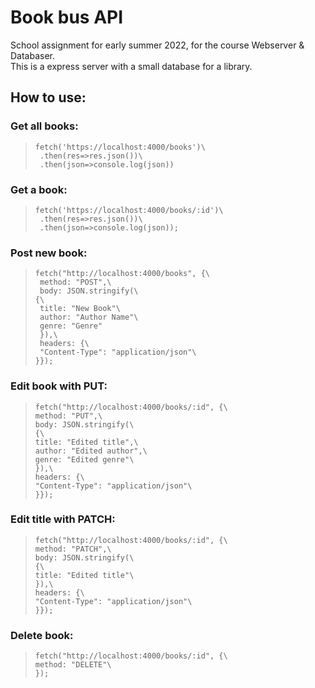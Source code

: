 # Book bus API

School assignment for early summer 2022, for the course Webserver & Databaser.\
This is a express server with a small database for a library.

## How to use:

### Get all books:
>```
> fetch('https://localhost:4000/books')\
>  .then(res=>res.json())\
>  .then(json=>console.log(json))
>```

### Get a book:

>```
> fetch('https://localhost:4000/books/:id')\
>  .then(res=>res.json())\
>  .then(json=>console.log(json));
>```

### Post new book:
>```
> fetch("http://localhost:4000/books", {\
>  method: "POST",\
>  body: JSON.stringify(\
> {\
>  title: "New Book"\
>  author: "Author Name"\
>  genre: "Genre"
>  }),\
>  headers: {\
>  "Content-Type": "application/json"\
> }});
>```

### Edit book with PUT:

>```
> fetch("http://localhost:4000/books/:id", {\
> method: "PUT",\
> body: JSON.stringify(\
> {\
> title: "Edited title",\
> author: "Edited author",\
> genre: "Edited genre"\
> }),\
> headers: {\
> "Content-Type": "application/json"\
> }});
>```

### Edit title with PATCH:

>```
> fetch("http://localhost:4000/books/:id", {\
> method: "PATCH",\
> body: JSON.stringify(\
> {\
> title: "Edited title"\
> }),\
> headers: {\
> "Content-Type": "application/json"\
> }});
>```

### Delete book:
>```
> fetch("http://localhost:4000/books/:id", {\
> method: "DELETE"\
> });
>```